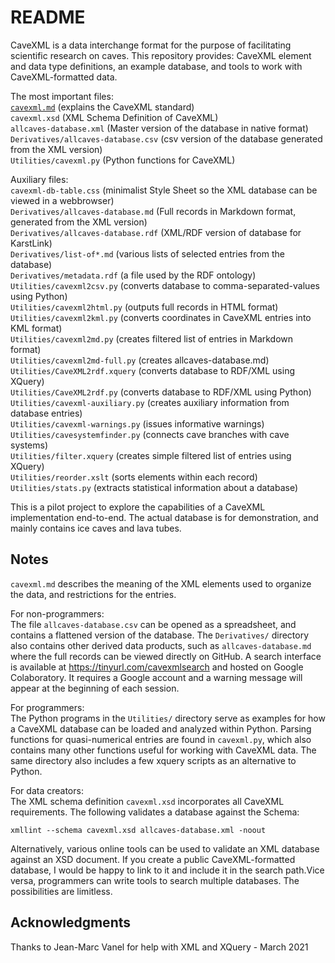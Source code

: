README
======

CaveXML is a data interchange format for the purpose of facilitating scientific research on caves. This repository provides: CaveXML element and data type definitions, an example database, and tools to work with CaveXML-formatted data.  


The most important files:  
   [`cavexml.md`](./cavexml.md)	  (explains the CaveXML standard)  
   `cavexml.xsd`		  (XML Schema Definition of CaveXML)  
   `allcaves-database.xml`  (Master version of the database in native format)  
   `Derivatives/allcaves-database.csv`  (csv version of the database generated from the XML version)  
   `Utilities/cavexml.py`	  (Python functions for CaveXML)  

Auxiliary files:  
   `cavexml-db-table.css`	  (minimalist Style Sheet so the XML database can be viewed in a webbrowser)  
   `Derivatives/allcaves-database.md` (Full records in Markdown format, generated from the XML version)  
   `Derivatives/allcaves-database.rdf` (XML/RDF version of database for KarstLink)  
   `Derivatives/list-of*.md`	  (various lists of selected entries from the database)  
   `Derivatives/metadata.rdf`	  (a file used by the RDF ontology)  
   `Utilities/cavexml2csv.py`     (converts database to comma-separated-values using Python)  
   `Utilities/cavexml2html.py`    (outputs full records in HTML format)  
   `Utilities/cavexml2kml.py`	  (converts coordinates in CaveXML entries into KML format)  
   `Utilities/cavexml2md.py`      (creates filtered list of entries in Markdown format)  
   `Utilities/cavexml2md-full.py` (creates allcaves-database.md)  
   `Utilities/CaveXML2rdf.xquery` (converts database to RDF/XML using XQuery)  
   `Utilities/CaveXML2rdf.py` 	  (converts database to RDF/XML using Python)  
   `Utilities/cavexml-auxiliary.py` (creates auxiliary information from database entries)  
   `Utilities/cavexml-warnings.py`  (issues informative warnings)   
   `Utilities/cavesystemfinder.py`  (connects cave branches with cave systems)  
   `Utilities/filter.xquery`      (creates simple filtered list of entries using XQuery)  
   `Utilities/reorder.xslt`    	  (sorts elements within each record)  
   `Utilities/stats.py`    	  (extracts statistical information about a database)  
   
This is a pilot project to explore the capabilities of a CaveXML implementation end-to-end. The actual database is for demonstration, and mainly contains ice caves and lava tubes.


## Notes

`cavexml.md` describes the meaning of the XML elements used to organize the data, and restrictions for the entries.  

For non-programmers:  
The file `allcaves-database.csv` can be opened as a spreadsheet, and contains a flattened version of the database.
The `Derivatives/` directory also contains other derived data products, such as `allcaves-database.md` where the full records can be viewed directly on GitHub.
A search interface is available at https://tinyurl.com/cavexmlsearch and hosted on Google Colaboratory.
It requires a Google account and a warning message will appear at the beginning of each session.

For programmers:  
The Python programs in the `Utilities/` directory serve as examples for how a CaveXML database can be loaded and analyzed within Python. Parsing functions for quasi-numerical entries are found in `cavexml.py`, which also contains many other functions useful for working with CaveXML data. The same directory also includes a few xquery scripts as an alternative to Python.

For data creators:  
The XML schema definition `cavexml.xsd` incorporates all CaveXML requirements. The following validates a database against the Schema:  

    xmllint --schema cavexml.xsd allcaves-database.xml -noout  

Alternatively, various online tools can be used to validate an XML database against an XSD document.
If you create a public CaveXML-formatted database, I would be happy to link to it and include it in the search path.Vice versa, programmers can write tools to search multiple databases. The possibilities are limitless.


## Acknowledgments

Thanks to Jean-Marc Vanel for help with XML and XQuery - March 2021


